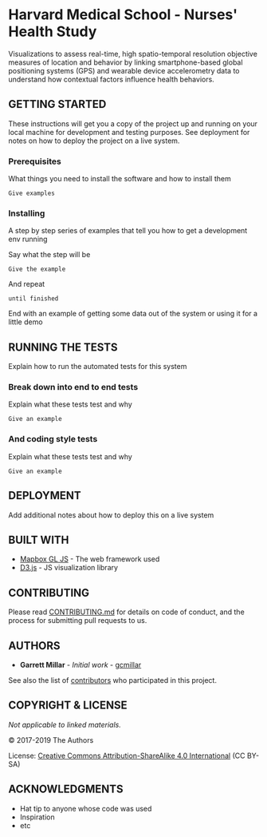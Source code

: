 # Harvard Medical School - Nurses' Health Study

Visualizations to assess real-time, high spatio-temporal resolution objective measures of location and behavior by linking smartphone-based global positioning systems (GPS) and wearable device accelerometry data to understand how contextual factors influence health behaviors.

## GETTING STARTED

These instructions will get you a copy of the project up and running on your local machine for development and testing purposes. See deployment for notes on how to deploy the project on a live system.

### Prerequisites

What things you need to install the software and how to install them

```
Give examples
```

### Installing

A step by step series of examples that tell you how to get a development env running

Say what the step will be

```
Give the example
```

And repeat

```
until finished
```

End with an example of getting some data out of the system or using it for a little demo

## RUNNING THE TESTS

Explain how to run the automated tests for this system

### Break down into end to end tests

Explain what these tests test and why

```
Give an example
```

### And coding style tests

Explain what these tests test and why

```
Give an example
```

## DEPLOYMENT

Add additional notes about how to deploy this on a live system

## BUILT WITH

* [Mapbox GL JS](https://docs.mapbox.com/mapbox-gl-js/api/) - The web framework used
* [D3.js](https://d3js.org/) - JS visualization library 

## CONTRIBUTING

Please read [CONTRIBUTING.md](https://gist.github.com/PurpleBooth/b24679402957c63ec426) for details on code of conduct, and the process for submitting pull requests to us.

<!-- ## VERSIONING

We use [SemVer](http://semver.org/) for versioning. For the versions available, see the [tags on this repository](https://github.com/your/project/tags).  -->

## AUTHORS

* **Garrett Millar** - *Initial work* - [gcmillar](https://github.com/gcmillar)

See also the list of [contributors](https://github.com/your/project/contributors) who participated in this project.

## COPYRIGHT & LICENSE

*Not applicable to linked materials.*

&copy; 2017-2019 The Authors

License:
[Creative Commons Attribution-ShareAlike 4.0 International](https://creativecommons.org/licenses/by-sa/4.0/) (CC BY-SA)

## ACKNOWLEDGMENTS

* Hat tip to anyone whose code was used
* Inspiration
* etc
